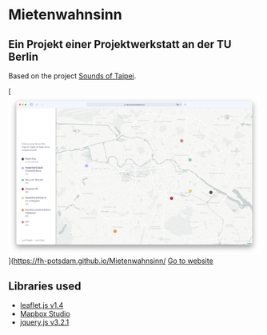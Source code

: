 # Mietenwahnsinn
## Ein Projekt einer Projektwerkstatt an der TU Berlin

Based on the project <a href="https://github.com/FH-Potsdam/Sounds-of-Taipei" target="_blank">Sounds of Taipei</a>. 

[![preview screenshot](/assets/preview.png)](https://fh-potsdam.github.io/Mietenwahnsinn/
 <a href="https://fh-potsdam.github.io/Sounds-of-Taipei/" target="_blank">Go to website</a> 

Libraries used
-

* <a href="https://leafletjs.com" target="_blank">leaflet.js v1.4</a>
* <a href="https://www.mapbox.com/mapbox-studio/" target="_blank">Mapbox Studio</a>
* <a href="https://jquery.com" target="_blank">jquery.js v3.2.1</a>